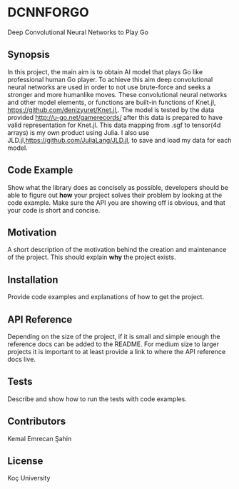 # DCNNFORGO
Deep Convolutional Neural Networks to Play Go

## Synopsis
In this project, the main aim is to obtain AI model that plays Go like professional human Go player. To achieve this aim deep convolutional neural networks are used in order to not use brute-force and seeks a stronger and more humanlike moves. These convolutional neural networks and other model elements, or functions are built-in functions of Knet.jl, https://github.com/denizyuret/Knet.jl,. The model is tested by the data provided http://u-go.net/gamerecords/ after this data is prepared to have valid representation for Knet.jl. This data mapping from .sgf to tensor(4d arrays) is my own product using Julia. I also use JLD.jl,https://github.com/JuliaLang/JLD.jl, to save and load my data for each model.

## Code Example

Show what the library does as concisely as possible, developers should be able to figure out **how** your project solves their problem by looking at the code example. Make sure the API you are showing off is obvious, and that your code is short and concise.

## Motivation

A short description of the motivation behind the creation and maintenance of the project. This should explain **why** the project exists.

## Installation

Provide code examples and explanations of how to get the project.

## API Reference

Depending on the size of the project, if it is small and simple enough the reference docs can be added to the README. For medium size to larger projects it is important to at least provide a link to where the API reference docs live.

## Tests

Describe and show how to run the tests with code examples.

## Contributors

Kemal Emrecan Şahin


## License

Koç University
